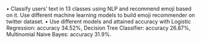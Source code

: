 • Classify users’ text in 13 classes using NLP and recommend emoji based on it. Use different machine learning models to build emoji recommender on twitter dataset.
• Use different models and attained accuracy with Logistic Regression: accuracy 34.52%, Decision Tree Classifier: accuracy 26.87%, Multinomial Naive Bayes: accuracy 31.9%.

